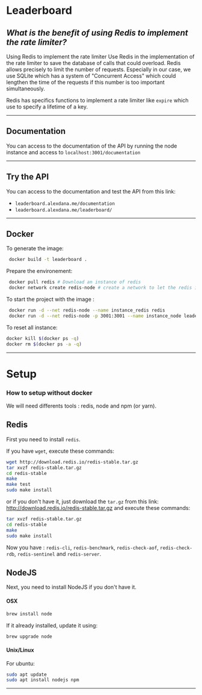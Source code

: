 # Leaderboard

## _What is the benefit of using Redis to implement the rate limiter?_

Using Redis to implement the rate limiter 
Use Redis in the implementation of the rate limiter to save the database of calls that could overload. 
Redis allows precisely to limit the number of requests.
Especially in our case, we use SQLite which has a system of "Concurrent Access" which could lengthen the time of the requests if this number is too important simultaneously.

Redis has specifics functions to implement a rate limiter like `expire` which use to specify a lifetime of a key.

---

## Documentation

You can access to the documentation of the API by running the node instance and access to `localhost:3001/documentation` 

---

## Try the API

You can access to the documentation and test the API from this link:
 - `leaderboard.alexdana.me/documentation` 
 - `leaderboard.alexdana.me/leaderboard/` 

---

## Docker
 To generate the image:
 ```bash
  docker build -t leaderboard .
```

Prepare the environement:
```bash
 docker pull redis # Download an instance of redis
 docker network create redis-node # create a network to let the redis instance and our instance (node) communicate
```

To start the project with the image :
```bash
 docker run -d --net redis-node --name instance_redis redis
 docker run -d --net redis-node -p 3001:3001 --name instance_node leaderboard
 ```

To reset all instance:
```bash
docker kill $(docker ps -q)
docker rm $(docker ps -a -q)
```

---

# Setup

### How to setup without docker

We will need differents tools : redis, node and npm (or yarn).

## Redis

First you need to install `redis`.

If you have `wget`, execute these commands:
```bash
wget http://download.redis.io/redis-stable.tar.gz
tar xvzf redis-stable.tar.gz
cd redis-stable
make
make test
sudo make install
```

or if you don't have it, just download the `tar.gz` from this link: http://download.redis.io/redis-stable.tar.gz
and execute these commands:

```bash
tar xvzf redis-stable.tar.gz
cd redis-stable
make
sudo make install
```

Now you have : `redis-cli`, `redis-benchmark`, `redis-check-aof`, `redis-check-rdb`, `redis-sentinel` and `redis-server`.


## NodeJS

Next, you need to install NodeJS if you don't have it.

#### OSX
```bash
brew install node
```
If it already installed, update it using:
```bash
brew upgrade node
```

#### Unix/Linux
For ubuntu:
```bash
sudo apt update
sudo apt install nodejs npm
```
---

